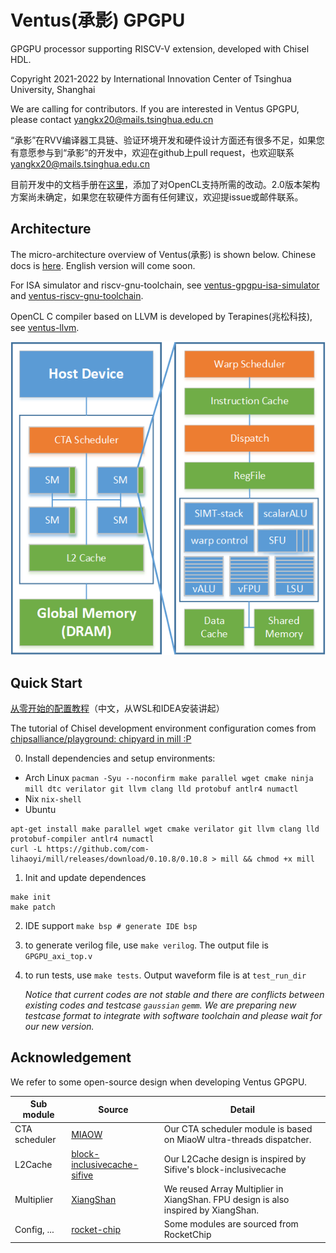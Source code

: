 # Ventus(承影) GPGPU
GPGPU processor supporting RISCV-V extension, developed with Chisel HDL.

Copyright 2021-2022 by International Innovation Center of Tsinghua University, Shanghai

We are calling for contributors. If you are interested in Ventus GPGPU, please contact yangkx20@mails.tsinghua.edu.cn

“承影”在RVV编译器工具链、验证环境开发和硬件设计方面还有很多不足，如果您有意愿参与到“承影”的开发中，欢迎在github上pull request，也欢迎联系 yangkx20@mails.tsinghua.edu.cn

目前开发中的文档手册在[这里](https://github.com/THU-DSP-LAB/ventus-gpgpu/blob/master/docs/承影GPGPU架构文档手册v1.8.pdf)，添加了对OpenCL支持所需的改动。2.0版本架构方案尚未确定，如果您在软硬件方面有任何建议，欢迎提issue或邮件联系。

## Architecture

The micro-architecture overview of Ventus(承影) is shown below. Chinese docs is [here](https://github.com/THU-DSP-LAB/ventus-gpgpu/blob/master/docs/Ventus-GPGPU-doc.md). English version will come soon.

For ISA simulator and riscv-gnu-toolchain, see [ventus-gpgpu-isa-simulator](https://github.com/THU-DSP-LAB/ventus-gpgpu-isa-simulator) and [ventus-riscv-gnu-toolchain](https://github.com/THU-DSP-LAB/riscv-gnu-toolchain).

OpenCL C compiler based on LLVM is developed by Terapines(兆松科技), see [ventus-llvm](https://github.com/THU-DSP-LAB/llvm-project).

![](./docs/images/ventus_arch.png)

## Quick Start
[从零开始的配置教程](https://zhuanlan.zhihu.com/p/586445036)（中文，从WSL和IDEA安装讲起）

The tutorial of Chisel development environment configuration comes from [chipsalliance/playground: chipyard in mill :P](https://github.com/chipsalliance/playground)

0. Install dependencies and setup environments: 
- Arch Linux `pacman -Syu --noconfirm make parallel wget cmake ninja mill dtc verilator git llvm clang lld protobuf antlr4 numactl`
- Nix `nix-shell`
- Ubuntu
```shell
apt-get install make parallel wget cmake verilator git llvm clang lld protobuf-compiler antlr4 numactl
curl -L https://github.com/com-lihaoyi/mill/releases/download/0.10.8/0.10.8 > mill && chmod +x mill
```
1. Init and update dependences

```shell
make init
make patch
```

2. IDE support  `make bsp # generate IDE bsp`

3. to generate verilog file, use `make verilog`. The output file is `GPGPU_axi_top.v`

4. to run tests, use `make tests`. Output waveform file is at `test_run_dir` 

   *Notice that current codes are not stable and there are conflicts between existing codes and testcase `gaussian` `gemm`. We are preparing new testcase format to integrate with software toolchain and please wait for our new version.*

## Acknowledgement

We refer to some open-source design when developing Ventus GPGPU.

| Sub module                | Source                                                                                                                                              | Detail                                                                         |
|---------------------------|-----------------------------------------------------------------------------------------------------------------------------------------------------|--------------------------------------------------------------------------------|
| CTA scheduler             | [MIAOW](https://github.com/VerticalResearchGroup/miaow)                                                                                             | Our CTA scheduler module is based on MiaoW ultra-threads dispatcher.           |
| L2Cache                   | [block-inclusivecache-sifive](https://github.com/sifive/block-inclusivecache-sifive) | Our L2Cache design is inspired by Sifive's block-inclusivecache     |
| Multiplier                | [XiangShan](https://github.com/OpenXiangShan/XiangShan)                                                                                             | We reused Array Multiplier in XiangShan. FPU design is also inspired by XiangShan. |
| Config, ... |  [rocket-chip](https://github.com/chipsalliance/rocket-chip)                                                                                                                                         | Some modules are sourced from RocketChip                                       |



